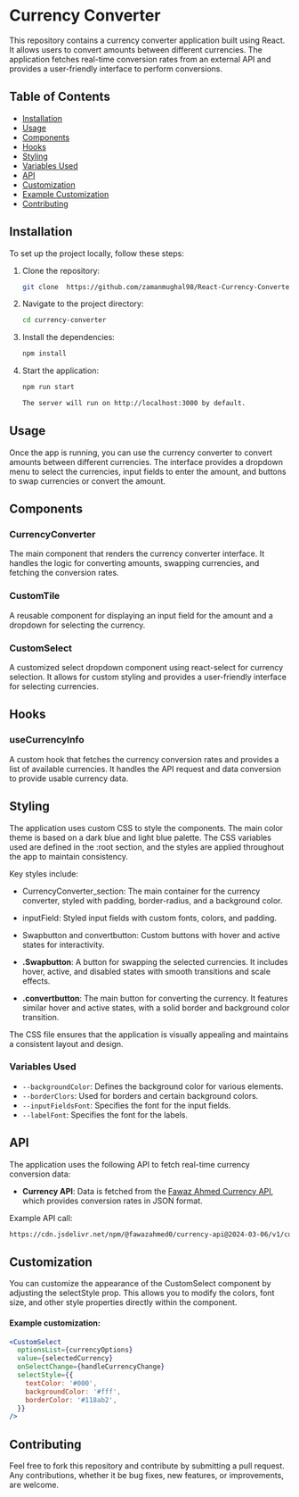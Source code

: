 ﻿# Currency Converter

This repository contains a currency converter application built using React. It allows users to convert amounts between different currencies. The application fetches real-time conversion rates from an external API and provides a user-friendly interface to perform conversions.

## Table of Contents

- [Installation](#installation)
- [Usage](#usage)
- [Components](#components)
- [Hooks](#hooks)
- [Styling](#styling)
- [ Variables Used](variables-Used)
- [API](#api)
- [Customization](#customization)
- [Example Customization](#example-customization)
- [Contributing](#contributing)

## Installation

To set up the project locally, follow these steps:

1. Clone the repository:

   ```bash
   git clone  https://github.com/zamanmughal98/React-Currency-Converter.git
   ```

2. Navigate to the project directory:

   ```bash
   cd currency-converter

   ```

3. Install the dependencies:

   ```bash
   npm install

   ```

4. Start the application:

   ```bash
   npm run start

   ```

   ```bash
   The server will run on http://localhost:3000 by default.

   ```


## Usage

Once the app is running, you can use the currency converter to convert amounts between different currencies. The interface provides a dropdown menu to select the currencies, input fields to enter the amount, and buttons to swap currencies or convert the amount.

## Components

### CurrencyConverter

The main component that renders the currency converter interface. It handles the logic for converting amounts, swapping currencies, and fetching the conversion rates.

### CustomTile

A reusable component for displaying an input field for the amount and a dropdown for selecting the currency.

### CustomSelect

A customized select dropdown component using react-select for currency selection. It allows for custom styling and provides a user-friendly interface for selecting currencies.

## Hooks

### useCurrencyInfo

A custom hook that fetches the currency conversion rates and provides a list of available currencies. It handles the API request and data conversion to provide usable currency data.

## Styling

The application uses custom CSS to style the components. The main color theme is based on a dark blue and light blue palette. The CSS variables used are defined in the :root section, and the styles are applied throughout the app to maintain consistency.

Key styles include:

- CurrencyConverter_section: The main container for the currency converter, styled with padding, border-radius, and a background color.
- inputField: Styled input fields with custom fonts, colors, and padding.
- Swapbutton and convertbutton: Custom buttons with hover and active states for interactivity.

- **.Swapbutton**: A button for swapping the selected currencies. It includes hover, active, and disabled states with smooth transitions and scale effects.
- **.convertbutton**: The main button for converting the currency. It features similar hover and active states, with a solid border and background color transition.

The CSS file ensures that the application is visually appealing and maintains a consistent layout and design.

### Variables Used

- `--backgroundColor`: Defines the background color for various elements.
- `--borderClors`: Used for borders and certain background colors.
- `--inputFieldsFont`: Specifies the font for the input fields.
- `--labelFont`: Specifies the font for the labels.

## API

The application uses the following API to fetch real-time currency conversion data:

- **Currency API**: Data is fetched from the [Fawaz Ahmed Currency API](https://github.com/fawazahmed0/currency-api), which provides conversion rates in JSON format.

Example API call:

```bash
https://cdn.jsdelivr.net/npm/@fawazahmed0/currency-api@2024-03-06/v1/currencies/{currency}.json
```

## Customization

You can customize the appearance of the CustomSelect component by adjusting the selectStyle prop. This allows you to modify the colors, font size, and other style properties directly within the component.

#### Example customization:

```jsx
<CustomSelect
  optionsList={currencyOptions}
  value={selectedCurrency}
  onSelectChange={handleCurrencyChange}
  selectStyle={{
    textColor: '#000',
    backgroundColor: '#fff',
    borderColor: '#118ab2',
  }}
/>
```

## Contributing

Feel free to fork this repository and contribute by submitting a pull request. Any contributions, whether it be bug fixes, new features, or improvements, are welcome.
